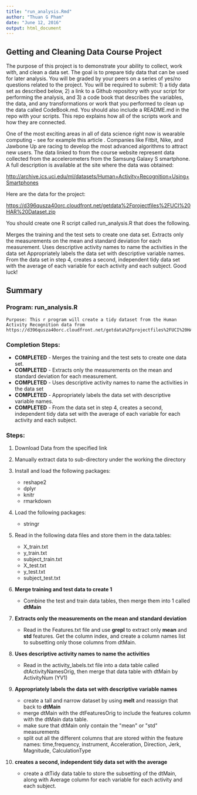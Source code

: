 ```yaml
---
title: "run_analysis.Rmd"
author: "Thuan G Pham"
date: "June 12, 2016"
output: html_document
---
```




## Getting and Cleaning Data Course Project

The purpose of this project is to demonstrate your ability to collect, work with, and clean a data set. The goal is to prepare tidy data that can be used for later analysis. You will be graded by your peers on a series of yes/no questions related to the project. You will be required to submit: 1) a tidy data set as described below, 2) a link to a Github repository with your script for performing the analysis, and 3) a code book that describes the variables, the data, and any transformations or work that you performed to clean up the data called CodeBook.md. You should also include a README.md in the repo with your scripts. This repo explains how all of the scripts work and how they are connected.

One of the most exciting areas in all of data science right now is wearable computing - see for example this article . Companies like Fitbit, Nike, and Jawbone Up are racing to develop the most advanced algorithms to attract new users. The data linked to from the course website represent data collected from the accelerometers from the Samsung Galaxy S smartphone. A full description is available at the site where the data was obtained:

http://archive.ics.uci.edu/ml/datasets/Human+Activity+Recognition+Using+Smartphones

Here are the data for the project:

https://d396qusza40orc.cloudfront.net/getdata%2Fprojectfiles%2FUCI%20HAR%20Dataset.zip

You should create one R script called run_analysis.R that does the following.

Merges the training and the test sets to create one data set.
Extracts only the measurements on the mean and standard deviation for each measurement.
Uses descriptive activity names to name the activities in the data set
Appropriately labels the data set with descriptive variable names.
From the data set in step 4, creates a second, independent tidy data set with the average of each variable for each activity and each subject.
Good luck!

## Summary

### Program: run_analysis.R
    Purpose: This r program will create a tidy dataset from the Human Activity Recognition data from https://d396qusza40orc.cloudfront.net/getdata%2Fprojectfiles%2FUCI%20HAR%20Dataset.zip. 
  
### Completion Steps:
* **COMPLETED** - Merges the training and the test sets to create one data set.
* **COMPLETED** - Extracts only the measurements on the mean and standard deviation for each measurement.
* **COMPLETED** - Uses descriptive activity names to name the activities in the data set
* **COMPLETED** - Appropriately labels the data set with descriptive variable names.
* **COMPLETED** - From the data set in step 4, creates a second, independent tidy data set with the average of each variable for each activity and each subject.
  
### Steps:
  1. Download Data from the specified link
  2. Manually extract data to sub-directory under the working the directory
  3. Install and load the following packages:
      + reshape2
      + dplyr
      + knitr
      + rmarkdown
  4. Load the following packages:
      + stringr
  5. Read in the following data files and store them in the data.tables:
      + X_train.txt 
      + y_train.txt
      + subject_train.txt
      + X_test.txt
      + y_test.txt
      + subject_test.txt
  6. **Merge training and test data to create 1**
      + Combine the test and train data tables, then merge them into 1 called **dtMain**
  7. **Extracts only the measurements on the mean and standard deviation** 
      + Read in the Features.txt file and use **grepl** to extract only **mean** and **std** features. Get the column index, and create a column names list to subsetting  only those columns from dtMain. 
  8. **Uses descriptive activity names to name the activities** 
      + Read in the activity_labels.txt file into a data table called dtActivityNamesOrig, then merge that data table with dtMain by ActivityNum (YV1)

  9. **Appropriately labels the data set with descriptive variable names**
      + create a tall and narrow dataset by using **melt** and reassign that back to **dtMain**
      + merge dtMain with the dtFeaturesOrig to include the features column with the dtMain data table.
      + make sure that dtMain only contain the "mean" or "std" measurements
      + split out all the different columns that are stored within the feature names: time,frequency, instrument, Acceleration, Direction, Jerk, Magnitude, CalculationType
  10. **creates a second, independent tidy data set with the average**
      + create a dtTidy data table to store the subsetting of the dtMain, along with Average column for each variable for each activity and each subject.
  
